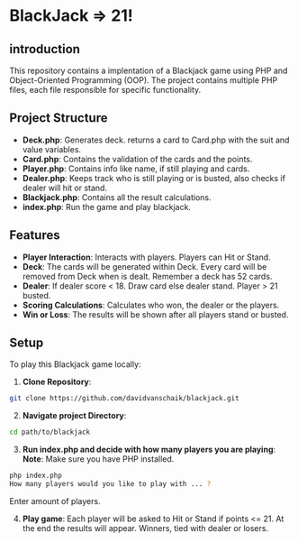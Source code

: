 # BlackJack => 21!

## introduction
This repository contains a implentation of a Blackjack game using PHP and Object-Oriented Programming (OOP). The project contains multiple PHP files, each file responsible for specific functionality.

## Project Structure
- **Deck.php**: Generates deck. returns a card to Card.php with the suit and value variables.
- **Card.php**: Contains the validation of the cards and the points.
- **Player.php**: Contains info like name, if still playing and cards.
- **Dealer.php**: Keeps track who is still playing or is busted, also checks if dealer will hit or stand. 
- **Blackjack.php**: Contains all the result calculations. 
- **index.php**: Run the game and play blackjack.

## Features
- **Player Interaction**: Interacts with players. Players can Hit or Stand.
- **Deck**: The cards will be generated within Deck. Every card will be removed from Deck when is dealt. Remember a deck has 52 cards.
- **Dealer**: If dealer score < 18. Draw card else dealer stand. Player > 21 busted.
- **Scoring Calculations**: Calculates who won, the dealer or the players. 
- **Win or Loss**: The results will be shown after all players stand or busted.

## Setup 
To play this Blackjack game locally:

1. **Clone Repository**:
```bash
git clone https://github.com/davidvanschaik/blackjack.git
```

2. **Navigate project Directory**:
```bash
cd path/to/blackjack
```

3. **Run index.php and decide with how many players you are playing**:
**Note**: Make sure you have PHP installed.
```bash
php index.php
How many players would you like to play with ... ?
```
Enter amount of players.


4. **Play game**:
Each player will be asked to Hit or Stand if points <= 21. At the end the results will appear. Winners, tied with dealer or losers.




